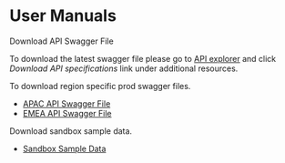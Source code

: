 User Manuals
============

Download API Swagger File

To download the latest swagger file please go to [API explorer](../api/?type=post&path=/fv_emea/v1/asmHistoryUpdate) and click *Download API specifications* link under additional resources.

To download region specific prod swagger files.

- [APAC API Swagger File](download/assets/swagger/APAC/prod_apac.yml)
- [EMEA API Swagger File](download/assets/swagger/PROD/prod_emea.yaml)

Download sandbox sample data.

- [Sandbox Sample Data](download/assets/SandboxSampleData.pdf)
